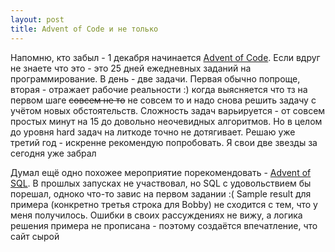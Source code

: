 ```yaml
---
layout: post
title: Advent of Code и не только
---
```


Напомню, кто забыл - 1 декабря начинается [Advent of Code](https://adventofcode.com/). Если вдруг не знаете что это - это 25 дней ежедневных заданий на программирование. В день - две задачи. Первая обычно попроще, вторая - отражает рабочие реальности :) когда выясняется что тз на первом шаге ~~совсем не то~~ не совсем то и надо снова решить задачу с учётом новых обстоятельств. Сложность задач варьируется - от совсем простых минут на 15 до довольно неочевидных алгоритмов. Но в целом до уровня hard задач на литкоде точно не дотягивает. Решаю уже третий год - искренне рекомендую попробовать. Я свои две звезды за сегодня уже забрал

Думал ещё одно похожее мероприятие порекомендовать - [Advent of SQL](https://adventofsql.com/). В прошлых запусках не участвовал, но SQL с удовольствием бы порешал, одноко что-то завис на первом задании :( Sample result для примера (конкретно третья строка для Bobby) не сходится с тем, что у меня получилось. Ошибки в своих рассуждениях не вижу, а логика решения примера не прописана - поэтому создаётся впечатление, что сайт сырой
